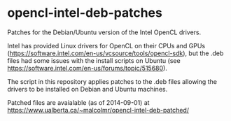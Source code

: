 opencl-intel-deb-patches
========================

Patches for the Debian/Ubuntu version of the Intel OpenCL drivers.

Intel has provided Linux drivers for OpenCL on their CPUs and GPUs
(https://software.intel.com/en-us/vcsource/tools/opencl-sdk), but the
.deb files had some issues with the install scripts on Ubuntu (see
https://software.intel.com/en-us/forums/topic/515680).

The script in this repository applies patches to the .deb files
allowing the drivers to be installed on Debian and Ubuntu machines.

Patched files are avaialable (as of 2014-09-01) at 
https://www.ualberta.ca/~malcolmr/opencl-intel-deb-patched/
